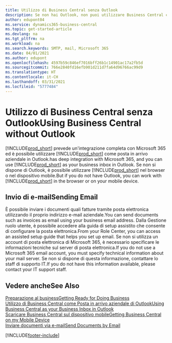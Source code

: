 ```yaml
---
title: Utilizzo di Business Central senza Outlook
description: Se non hai Outlook, non puoi utilizzare Business Central come Posta in arrivo aziendale in Outlook ma puoi utilizzare un browser o il dispositivo mobile.
author: edupont04
ms.service: dynamics365-business-central
ms.topic: get-started-article
ms.devlang: na
ms.tgt_pltfrm: na
ms.workload: na
ms.search.keywords: SMTP, mail, Microsoft 365
ms.date: 04/01/2021
ms.author: edupont
ms.openlocfilehash: 4597b59c846ef7016bff26b1c14901ac17a2fb5d
ms.sourcegitcommit: 766e2840fd16efb901d211d7fa64d96766ac99d9
ms.translationtype: HT
ms.contentlocale: it-CH
ms.lasthandoff: 03/31/2021
ms.locfileid: "5777484"
---
```

# <a name="using-business-central-without-outlook"></a><span data-ttu-id="5217f-103">Utilizzo di Business Central senza Outlook</span><span class="sxs-lookup"><span data-stu-id="5217f-103">Using Business Central without Outlook</span></span>
[!INCLUDE[prod_short](includes/prod_short.md)] <span data-ttu-id="5217f-104">prevede un'integrazione completa con Microsoft 365 ed è possibile utilizzare [!INCLUDE[prod_short](includes/prod_short.md)] come posta in arrivo aziendale in Outlook.</span><span class="sxs-lookup"><span data-stu-id="5217f-104">has deep integration with Microsoft 365, and you can use [!INCLUDE[prod_short](includes/prod_short.md)] as your business inbox in Outlook.</span></span> <span data-ttu-id="5217f-105">Se non si dispone di Outlook, è possibile utilizzare [!INCLUDE[prod_short](includes/prod_short.md)] nel browser o nel dispositivo mobile.</span><span class="sxs-lookup"><span data-stu-id="5217f-105">But if you do not have Outlook, you can work with [!INCLUDE[prod_short](includes/prod_short.md)] in the browser or on your mobile device.</span></span>  

## <a name="sending-email"></a><span data-ttu-id="5217f-106">Invio di e-mail</span><span class="sxs-lookup"><span data-stu-id="5217f-106">Sending Email</span></span>
<span data-ttu-id="5217f-107">È possibile inviare i documenti quali fatture tramite posta elettronica utilizzando il proprio indirizzo e-mail aziendale.</span><span class="sxs-lookup"><span data-stu-id="5217f-107">You can send documents such as invoices as email using your business email address.</span></span> <span data-ttu-id="5217f-108">Dalla Gestione ruolo utente, è possibile accedere alla guida di setup assistito che consente di configurare la posta elettronica.</span><span class="sxs-lookup"><span data-stu-id="5217f-108">From your Role Center, you can access an assisted setup guide that helps you set up email.</span></span> <span data-ttu-id="5217f-109">Se non si utilizza un account di posta elettronica di Microsoft 365, è necessario specificare le informazioni tecniche sul server di posta elettronica.</span><span class="sxs-lookup"><span data-stu-id="5217f-109">If you do not use a Microsoft 365 email account, you must specify technical information about your mail server.</span></span> <span data-ttu-id="5217f-110">Se non si dispone di questa informazione, contattare lo staff di supporto IT.</span><span class="sxs-lookup"><span data-stu-id="5217f-110">If you do not have this information available, please contact your IT support staff.</span></span>  


## <a name="see-also"></a><span data-ttu-id="5217f-111">Vedere anche</span><span class="sxs-lookup"><span data-stu-id="5217f-111">See Also</span></span>
[<span data-ttu-id="5217f-112">Preparazione al business</span><span class="sxs-lookup"><span data-stu-id="5217f-112">Getting Ready for Doing Business</span></span>](ui-get-ready-business.md)  
[<span data-ttu-id="5217f-113">Utilizzo di Business Central come Posta in arrivo aziendale di Outlook</span><span class="sxs-lookup"><span data-stu-id="5217f-113">Using Business Central as your Business Inbox in Outlook</span></span>](admin-outlook.md)  
[<span data-ttu-id="5217f-114">Scaricare Business Central sul dispositivo mobile</span><span class="sxs-lookup"><span data-stu-id="5217f-114">Getting Business Central on my Mobile Device</span></span>](install-mobile-app.md)  
[<span data-ttu-id="5217f-115">Inviare documenti via e-mail</span><span class="sxs-lookup"><span data-stu-id="5217f-115">Send Documents by Email</span></span>](ui-how-send-documents-email.md)


[!INCLUDE[footer-include](includes/footer-banner.md)]